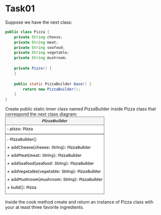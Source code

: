 # Task01

Suppose we have the next class:
```java
public class Pizza {
    private String cheese;
    private String meat;
    private String seafood;
    private String vegetable;
    private String mushroom;

    private Pizza() {
    }
    
    public static PizzaBuilder base() {
        return new PizzaBuilder();
    }
}
```

Create public static inner class named PizzaBuilder inside Pizza class that correspond the next class diagram:
![screenshot](https://github.com/bbogdasha/java-online-marathon/blob/master/sprint03/task01/screenshot/screen.png)

Inside the cook method create and return an instance of Pizza class with your at least three favorite ingredients.

